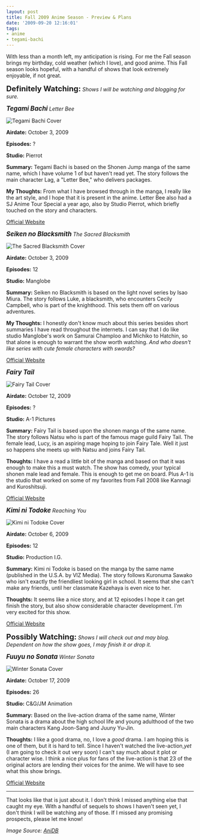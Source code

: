 ```yaml
---
layout: post
title: Fall 2009 Anime Season - Preview & Plans
date: '2009-09-20 12:16:01'
tags:
- anime
- tegami-bachi
---
```


With less than a month left, my anticipation is rising. For me the Fall season brings my birthday, cold weather (which I love), and good anime. This Fall season looks hopeful, with a handful of shows that look extremely enjoyable, if not great.<!--more-->

<strong><big><big>Definitely Watching:</strong></big></big>
<em>Shows I will be watching and blogging for sure.</em>

<strong><big><em>Tegami Bachi</big></em></strong>
<em>Letter Bee</em>

![Tegami Bachi Cover](/content/images/2017/03/letter-bee.jpg)

<strong>Airdate:</strong> October 3, 2009

<strong>Episodes:</strong> ?

<strong>Studio:</strong> Pierrot

<strong>Summary:</strong> Tegami Bachi is based on the Shonen Jump manga of the same name, which I have volume 1 of but haven't read yet. The story follows the main character Lag, a "Letter Bee," who delivers packages.

<strong>My Thoughts:</strong> From what I have browsed through in the manga, I really like the art style, and I hope that it is present in the anime. Letter Bee also had a SJ Anime Tour Special a year ago, also by Studio Pierrot, which briefly touched on the story and characters.

<a href="http://www.tegamibachi.com/">Official Website</a>

<strong><big><em>Seiken no Blacksmith</big></em></strong>
<em>The Sacred Blacksmith</em>

![The Sacred Blacksmith Cover](/content/images/2017/03/the-sacred-blacksmith-cover.jpg)

<strong>Airdate:</strong> October 3, 2009

<strong>Episodes:</strong> 12

<strong>Studio:</strong> Manglobe

<strong>Summary:</strong> Seiken no Blacksmith is based on the light novel series by Isao Miura. The story follows Luke, a blacksmith, who encounters Cecily Campbell, who is part of the knighthood. This sets them off on various adventures.

<strong>My Thoughts:</strong> I honestly don't know much about this series besides short summaries I have read throughout the internets. I can say that I do like studio Manglobe's work on Samurai Champloo and Michiko to Hatchin, so that alone is enough to warrant the show worth watching. <em>And who doesn't like series with cute female characters with swords?</em>

<a href="http://www.blasmi.com/">Official Website</a>

<strong><big><em>Fairy Tail</big></em></strong>

![Fairy Tail Cover](/content/images/2017/03/fairy-tail-cover.jpg)

<strong>Airdate:</strong> October 12, 2009

<strong>Episodes:</strong> ?

<strong>Studio:</strong> A-1 Pictures

<strong>Summary:</strong> Fairy Tail is based upon the shonen manga of the same name. The story follows Natsu who is part of the famous mage guild Fairy Tail. The female lead, Lucy, is an aspiring mage hoping to join Fairy Tale. Well it just so happens she meets up with Natsu and joins Fairy Tail.

<strong>Thoughts:</strong> I have a read a little bit of the manga and based on that it was enough to make this a must watch. The show has comedy, your typical shonen male lead and female. This is enough to get me on board. Plus A-1 is the studio that worked on some of my favorites from Fall 2008 like Kannagi and Kuroshitsuji.

<a href="http://www.tv-tokyo.co.jp/anime/fairytail/">Official Website</a>

<strong><big><em>Kimi ni Todoke</big></em></strong>
<em>Reaching You</em>

![Kimi ni Todoke Cover](/content/images/2017/03/kimi-ni-todoke-cover.jpg)

<strong>Airdate:</strong> October 6, 2009

<strong>Episodes:</strong> 12

<strong>Studio:</strong> Production I.G.

<strong>Summary:</strong> Kimi ni Todoke is based on the manga by the same name (published in the U.S.A. by VIZ Media). The story follows Kuronuma Sawako who isn't exactly the friendliest looking girl in school. It seems that she can't make any friends, until her classmate Kazehaya is even nice to her.

<strong>Thoughts:</strong> It seems like a nice story, and at 12 episodes I hope it can get finish the story, but also show considerable character development. I'm very excited for this show.

<a href="http://www.ntv.co.jp/kiminitodoke/">Official Website</a>


<strong><big><big>Possibly Watching:</strong></big></big>
<em>Shows I will check out and may blog. Dependent on how the show goes, I may finish it or drop it.</em>

<strong><big><em>Fuuyu no Sonata</big></em></strong>
<em>Winter Sonata</em>

![Winter Sonata Cover](/content/images/2017/03/winter-sonata-cover.jpg)

<strong>Airdate:</strong> October 17, 2009

<strong>Episodes:</strong> 26

<strong>Studio:</strong> C&amp;G/JM Animation

<strong>Summary:</strong> Based on the live-action drama of the same name, Winter Sonata is a drama about the high school life and young adulthood of the two main characters Kang Joon-Sang and Juuny Yu-Jin.

<strong>Thoughts:</strong> I like a good drama, no, I love a <em>good</em> drama.  I am hoping this is one of them, but it is hard to tell. Since I haven't watched the live-action,<em>yet</em> (I am going to check it out very soon) I can't say much about it plot or character wise. I think a nice plus for fans of the live-action is that 23 of the original actors are lending their voices for the anime. We will have to see what this show brings.

<a href="http://anime-wintersonata.com/index.html">Official Website</a>


---

That looks like that is just about it. I don't think I missed anything else that caught my eye. With a handful of sequels to shows I haven't seen yet, I don't think I will be watching any of those. If I missed any promising prospects, please let me know!

<em>Image Source: <a href="http://www.anidb.net">AniDB</a></em>
